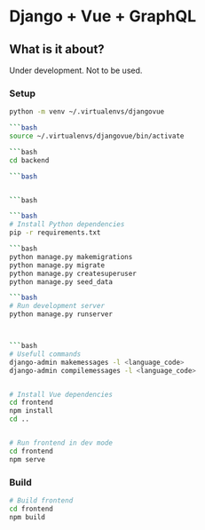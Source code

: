 # Django + Vue + GraphQL



## What is it about?
Under development. Not to be used.


### Setup

```bash
python -m venv ~/.virtualenvs/djangovue

```bash
source ~/.virtualenvs/djangovue/bin/activate

```bash
cd backend

```bash


```bash

```bash
# Install Python dependencies
pip -r requirements.txt

```bash
python manage.py makemigrations
python manage.py migrate
python manage.py createsuperuser
python manage.py seed_data

```bash
# Run development server
python manage.py runserver



```bash
# Usefull commands
django-admin makemessages -l <language_code>
django-admin compilemessages -l <language_code>


# Install Vue dependencies
cd frontend
npm install
cd ..


# Run frontend in dev mode
cd frontend
npm serve
```

### Build

```bash
# Build frontend
cd frontend 
npm build
